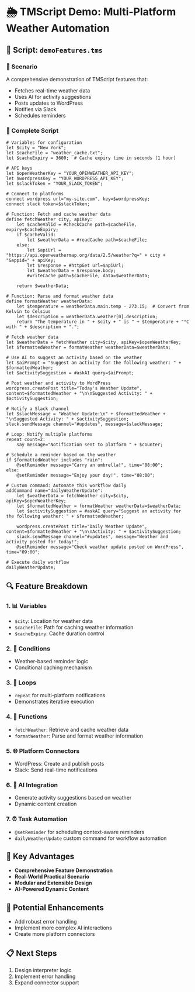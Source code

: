 # 🌦️ TMScript Demo: Multi-Platform Weather Automation

## 📜 Script: `demoFeatures.tms`

### 🎯 Scenario
A comprehensive demonstration of TMScript features that:
- Fetches real-time weather data
- Uses AI for activity suggestions
- Posts updates to WordPress
- Notifies via Slack
- Schedules reminders

### 🧩 Complete Script

```tmscript
# Variables for configuration
let $city = "New York";
let $cacheFile = "weather_cache.txt";
let $cacheExpiry = 3600;  # Cache expiry time in seconds (1 hour)

# API keys
let $openWeatherKey = "YOUR_OPENWEATHER_API_KEY";
let $wordpressKey = "YOUR_WORDPRESS_API_KEY";
let $slackToken = "YOUR_SLACK_TOKEN";

# Connect to platforms
connect wordpress url="my-site.com", key=$wordpressKey;
connect slack token=$slackToken;

# Function: Fetch and cache weather data
define fetchWeather city, apiKey:
    let $cacheValid = #checkCache path=$cacheFile, expiry=$cacheExpiry;
    if $cacheValid:
        let $weatherData = #readCache path=$cacheFile;
    else:
        let $apiUrl = "https://api.openweathermap.org/data/2.5/weather?q=" + city + "&appid=" + apiKey;
        let $response = #httpGet url=$apiUrl;
        let $weatherData = $response.body;
        #writeCache path=$cacheFile, data=$weatherData;

    return $weatherData;

# Function: Parse and format weather data
define formatWeather weatherData:
    let $temperature = weatherData.main.temp - 273.15;  # Convert from Kelvin to Celsius
    let $description = weatherData.weather[0].description;
    return "The temperature in " + $city + " is " + $temperature + "°C with " + $description + ".";

# Fetch weather data
let $weatherData = fetchWeather city=$city, apiKey=$openWeatherKey;
let $formattedWeather = formatWeather weatherData=$weatherData;

# Use AI to suggest an activity based on the weather
let $aiPrompt = "Suggest an activity for the following weather: " + $formattedWeather;
let $activitySuggestion = #askAI query=$aiPrompt;

# Post weather and activity to WordPress
wordpress.createPost title="Today's Weather Update", content=$formattedWeather + "\n\nSuggested Activity: " + $activitySuggestion;

# Notify a Slack channel
let $slackMessage = "Weather Update:\n" + $formattedWeather + "\nSuggested Activity: " + $activitySuggestion;
slack.sendMessage channel="#updates", message=$slackMessage;

# Loop: Notify multiple platforms
repeat count=2:
    say message="Notification sent to platform " + $counter;

# Schedule a reminder based on the weather
if $formattedWeather includes "rain":
    @setReminder message="Carry an umbrella!", time="08:00";
else:
    @setReminder message="Enjoy your day!", time="08:00";

# Custom command: Automate this workflow daily
addCommand name="dailyWeatherUpdate":
    let $weatherData = fetchWeather city=$city, apiKey=$openWeatherKey;
    let $formattedWeather = formatWeather weatherData=$weatherData;
    let $activitySuggestion = #askAI query="Suggest an activity for the following weather: " + $formattedWeather;

    wordpress.createPost title="Daily Weather Update", content=$formattedWeather + "\n\nActivity: " + $activitySuggestion;
    slack.sendMessage channel="#updates", message="Weather and activity posted for today!";
    @setReminder message="Check weather update posted on WordPress", time="09:00";

# Execute daily workflow
dailyWeatherUpdate;
```

## 🔍 Feature Breakdown

### 1. 📊 Variables
- `$city`: Location for weather data
- `$cacheFile`: Path for caching weather information
- `$cacheExpiry`: Cache duration control

### 2. 🔀 Conditions
- Weather-based reminder logic
- Conditional caching mechanism

### 3. 🔁 Loops
- `repeat` for multi-platform notifications
- Demonstrates iterative execution

### 4. 🧩 Functions
- `fetchWeather`: Retrieve and cache weather data
- `formatWeather`: Parse and format weather information

### 5. 🌐 Platform Connectors
- WordPress: Create and publish posts
- Slack: Send real-time notifications

### 6. 🤖 AI Integration
- Generate activity suggestions based on weather
- Dynamic content creation

### 7. ⏰ Task Automation
- `@setReminder` for scheduling context-aware reminders
- `dailyWeatherUpdate` custom command for workflow automation

## 🚀 Key Advantages

- **Comprehensive Feature Demonstration**
- **Real-World Practical Scenario**
- **Modular and Extensible Design**
- **AI-Powered Dynamic Content**

## 🔮 Potential Enhancements
- Add robust error handling
- Implement more complex AI interactions
- Create more platform connectors

## 📋 Next Steps
1. Design interpreter logic
2. Implement error handling
3. Expand connector support
